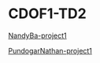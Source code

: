 # CDOF1-TD2

[NandyBa-project1](https://github.com/Decentralized-System/CDOF1-TD2)

[PundogarNathan-project1](https://github.com/Natgru06/Game-of-life_Pundogar-Nathan_TD1_CDOF3)
